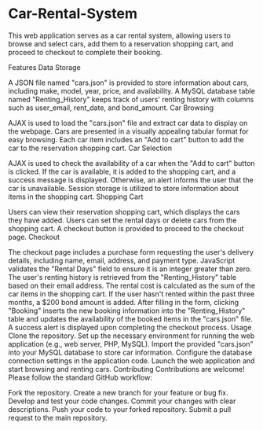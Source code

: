 # Car-Rental-System

This web application serves as a car rental system, allowing users to browse and select cars, add them to a reservation shopping cart, and proceed to checkout to complete their booking.

Features
Data Storage

A JSON file named "cars.json" is provided to store information about cars, including make, model, year, price, and availability.
A MySQL database table named "Renting_History" keeps track of users' renting history with columns such as user_email, rent_date, and bond_amount.
Car Browsing

AJAX is used to load the "cars.json" file and extract car data to display on the webpage.
Cars are presented in a visually appealing tabular format for easy browsing.
Each car item includes an "Add to cart" button to add the car to the reservation shopping cart.
Car Selection

AJAX is used to check the availability of a car when the "Add to cart" button is clicked.
If the car is available, it is added to the shopping cart, and a success message is displayed. Otherwise, an alert informs the user that the car is unavailable.
Session storage is utilized to store information about items in the shopping cart.
Shopping Cart

Users can view their reservation shopping cart, which displays the cars they have added.
Users can set the rental days or delete cars from the shopping cart.
A checkout button is provided to proceed to the checkout page.
Checkout

The checkout page includes a purchase form requesting the user's delivery details, including name, email, address, and payment type.
JavaScript validates the "Rental Days" field to ensure it is an integer greater than zero.
The user's renting history is retrieved from the "Renting_History" table based on their email address.
The rental cost is calculated as the sum of the car items in the shopping cart. If the user hasn't rented within the past three months, a $200 bond amount is added.
After filling in the form, clicking "Booking" inserts the new booking information into the "Renting_History" table and updates the availability of the booked items in the "cars.json" file.
A success alert is displayed upon completing the checkout process.
Usage
Clone the repository.
Set up the necessary environment for running the web application (e.g., web server, PHP, MySQL).
Import the provided "cars.json" into your MySQL database to store car information.
Configure the database connection settings in the application code.
Launch the web application and start browsing and renting cars.
Contributing
Contributions are welcome! Please follow the standard GitHub workflow:

Fork the repository.
Create a new branch for your feature or bug fix.
Develop and test your code changes.
Commit your changes with clear descriptions.
Push your code to your forked repository.
Submit a pull request to the main repository.
